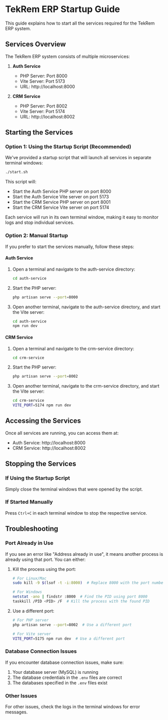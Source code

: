 # TekRem ERP Startup Guide

This guide explains how to start all the services required for the TekRem ERP system.

## Services Overview

The TekRem ERP system consists of multiple microservices:

1. **Auth Service**
   - PHP Server: Port 8000
   - Vite Server: Port 5173
   - URL: http://localhost:8000

2. **CRM Service**
   - PHP Server: Port 8002
   - Vite Server: Port 5174
   - URL: http://localhost:8002

## Starting the Services

### Option 1: Using the Startup Script (Recommended)

We've provided a startup script that will launch all services in separate terminal windows:

```bash
./start.sh
```

This script will:
- Start the Auth Service PHP server on port 8000
- Start the Auth Service Vite server on port 5173
- Start the CRM Service PHP server on port 8001
- Start the CRM Service Vite server on port 5174

Each service will run in its own terminal window, making it easy to monitor logs and stop individual services.

### Option 2: Manual Startup

If you prefer to start the services manually, follow these steps:

#### Auth Service

1. Open a terminal and navigate to the auth-service directory:
   ```bash
   cd auth-service
   ```

2. Start the PHP server:
   ```bash
   php artisan serve --port=8000
   ```

3. Open another terminal, navigate to the auth-service directory, and start the Vite server:
   ```bash
   cd auth-service
   npm run dev
   ```

#### CRM Service

1. Open a terminal and navigate to the crm-service directory:
   ```bash
   cd crm-service
   ```

2. Start the PHP server:
   ```bash
   php artisan serve --port=8002
   ```

3. Open another terminal, navigate to the crm-service directory, and start the Vite server:
   ```bash
   cd crm-service
   VITE_PORT=5174 npm run dev
   ```

## Accessing the Services

Once all services are running, you can access them at:

- Auth Service: http://localhost:8000
- CRM Service: http://localhost:8002

## Stopping the Services

### If Using the Startup Script

Simply close the terminal windows that were opened by the script.

### If Started Manually

Press `Ctrl+C` in each terminal window to stop the respective service.

## Troubleshooting

### Port Already in Use

If you see an error like "Address already in use", it means another process is already using that port. You can either:

1. Kill the process using the port:
   ```bash
   # For Linux/Mac
   sudo kill -9 $(lsof -t -i:8000)  # Replace 8000 with the port number

   # For Windows
   netstat -ano | findstr :8000  # Find the PID using port 8000
   taskkill /PID <PID> /F  # Kill the process with the found PID
   ```

2. Use a different port:
   ```bash
   # For PHP server
   php artisan serve --port=8002  # Use a different port

   # For Vite server
   VITE_PORT=5175 npm run dev  # Use a different port
   ```

### Database Connection Issues

If you encounter database connection issues, make sure:

1. Your database server (MySQL) is running
2. The database credentials in the `.env` files are correct
3. The databases specified in the `.env` files exist

### Other Issues

For other issues, check the logs in the terminal windows for error messages.
